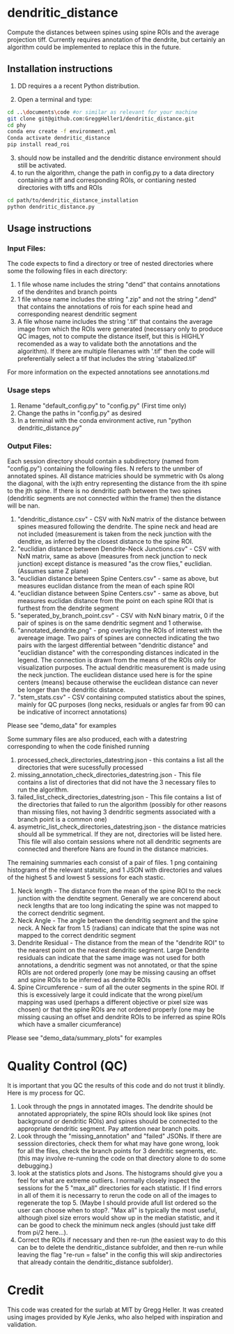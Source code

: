 # dendritic_distance
Compute the distances between spines using spine ROIs and the average projection tiff. Currently requires annotation of the dendrite, but certainly an algorithm could be implemented to replace this in the future. 


## Installation instructions

1. DD requires a  a recent Python distribution.

2. Open a terminal and type:

```bash
cd ..\documents\code #or similar as relevant for your machine
git clone git@github.com:GreggHeller1/dendritic_distance.git
cd phy
conda env create -f environment.yml
Conda activate dendritic_distance
pip install read_roi

```

3.  should now be installed and the dendritic distance environment should still be activated. 
4. to run the algorithm, change the path in config.py to a data directory containing a tiff and corresponding ROIs, or contianing nested directories with tiffs and ROIs
```bash
cd path/to/dendritic_distance_installation
python dendritic_distance.py
```



## Usage instructions
### Input Files:
The code expects to find a directory or tree of nested directories where some the following files in each directory:
1. 1 file whose name includes the string "dend" that contains annotations of the dendrites and branch points
1. 1 file whose name includes the string ".zip" and not the string ".dend" that contains the annotations of rois for each spine head and corresponding nearest dendritic segment
1. A file whose name includes the string '.tif' that contains the average image from which the ROIs were generated (necessary only to produce QC images, not to compute the distance itself, but this is HIGHLY recomended as a way to validate both the annotations and the algorithm). If there are multiple filenames with '.tif' then the code will preferentially select a tif that includes the string 'stabalized.tif'

For more information on the expected annotations see annotations.md

### Usage steps
1. Rename "default_config.py" to "config.py" (First time only)
1. Change the paths in "config.py" as desired
1. In a terminal with the conda environment active, run "python dendritic_distance.py"

### Output Files:
Each session directory should contain a subdirectory (named from "config.py") containing the following files.
N refers to the unmber of annotated spines. All distance matricies should be symmetric with 0s along the diagonal, with the ixjth entry representing the distance from the ith spine to the jth spine. If there is no dendritic path between the two spines (dendritic segments are not connected within the frame) then the distance will be nan. 
1. "dendritic_distance.csv" - CSV with NxN matrix of the distance between spines measured following the dendrite. The spine neck and head are not included (measurement is taken from the neck junction with the dendtire, as inferred by the closest distance to the spine ROI. 
1. "euclidian distance between Dendrite-Neck Junctions.csv" - CSV with NxN matrix, same as above (measures from neck junction to neck junction) except distance is measured "as the crow flies," euclidian. (Assumes same Z plane)
1. "euclidian distance between Spine Centers.csv" - same as above, but measures euclidan distance from the mean of each spine ROI
1. "euclidian distance between Spine Centers.csv" - same as above, but measures euclidan distance from the point on each spine ROI that is furthest from the dendrite segment
1. "seperated_by_branch_point.csv" - CSV with NxN binary matrix, 0 if the pair of spines is on the same dendritic segment and 1 otherwise. 
1. "annotated_dendrite.png" - png overlaying the ROIs of interest with the avereage image. Two pairs of spines are connected indicating the two pairs with the largest differential between "dendritic distance" and "euclidian distance" with the corresponding distances indicated in the legend. The connection is drawn from the means of the ROIs only for visualization purposes. The actual dendritic measurement is made using the neck junction. The euclidean distance used here is for the spine centers (means) because otherwise the euclidean distance can never be longer than the dendritic distance. 
1. "stem_stats.csv" - CSV containing computed statistics about the spines, mainly for QC purposes (long necks, residuals or angles far from 90 can be indicative of incorrect annotations)

Please see "demo_data" for examples

Some summary files are also produced, each with a datestring corresponding to when the code finished running
1. processed_check_directories_datestring.json - this contains a list all the directories that were sucessfully processed 
1. missing_annotation_check_directories_datestring.json - This file contains a list of directories that did not have the 3 necessary files to run the algorithm.
1. failed_list_check_directories_datestring.json - This file contains a list of the directories that failed to run the algorithm (possibly for other reasons than missing files, not having 3 dendritic segments associated with a branch point is a common one)
1. asymetric_list_check_directories_datestring.json - the distance matricies should all be symmetrical. If they are not, directories will be listed here. This file will also contain sessions where not all dendritic segments are connected and therefore Nans are found in the distance matricies. 

The remaining summaries each consist of a pair of files. 1 png containing histograms of the relevant statsitic, and 1 JSON with directories and values of the highest 5 and lowest 5 sessions for each stastic. 
1. Neck length - The distance from the mean of the spine ROI to the neck junction with the dendtite segment. Generally we are concerend about neck lengths that are too long indicating the spine was not mapped to the correct dendritic segment.
1. Neck Angle - The angle between the dendritig segment and the spine neck. A Neck far from 1.5 (radians) can indicate that the spine was not mapped to the correct dendritic segment
1. Dendrite Residual - The distance from the mean of the "dendrite ROI" to the nearest point on the nearest dendritic segment. Large Dendrite residuals can indicate that the same image was not used for both annotations, a dendritic segment was not annotated, or that the spine ROIs are not ordered properly (one may be missing causing an offset and spine ROIs to be inferred as dendrite ROIs
1. Spine Circumference - sum of all the outer segments in the spine ROI. If this is excessively large it could indicate that the wrong pixel/um mapping was used (perhaps a different objective or pixel size was chosen) or that the spine ROIs are not ordered properly (one may be missing causing an offset and dendrite ROIs to be inferred as spine ROIs which have a smaller cicumferance)


Please see "demo_data/summary_plots" for examples

# Quality Control (QC)

It is important that you QC the results of this code and do not trust it blindly. Here is my process for QC.
1. Look through the pngs in annotated images. The dendrite should be annotated appropriately, the spine ROIs should look like spines (not background or dendritic ROIs) and spines should be connected to the appropriate dendritic segment. Pay attention near branch poits. 
1. Look through the "missing_annotation" and "failed" JSONs. If there are sesssion directories, check them for what may have gone wrong, look for all the files, check the branch points for 3 dendritic segments, etc. (this may involve re-running the code on that directory alone to do some debugging.)
1. look at the statistics plots and Jsons. The histograms should give you a feel for what are extreme outliers. I normally closely inspect the sessions for the 5 "max_all" directories for each statistic. If I find errors in all of them it is necessarry to rerun the code on all of the images to regenerate the top 5. (Maybe I should provide afull list ordered so the user can choose when to stop?. "Max all" is typically the most useful, although pixel size errors would show up in the median statistic, and it can be good to check the minimum neck angles (should just take diff from pi/2 here...). 
1. Correct the ROIs if necessary and then re-run (the easiest way to do this can be to delete the dendritic_distance subfolder, and then re-run while leaving the flag "re-run = false" in the config this will skip andirectories that already contain the dendritic_distance subfolder). 

# Credit

This code was created for the surlab at MIT by Gregg Heller. It was created using images provided by Kyle Jenks, who also helped with inspiration and validation. 

